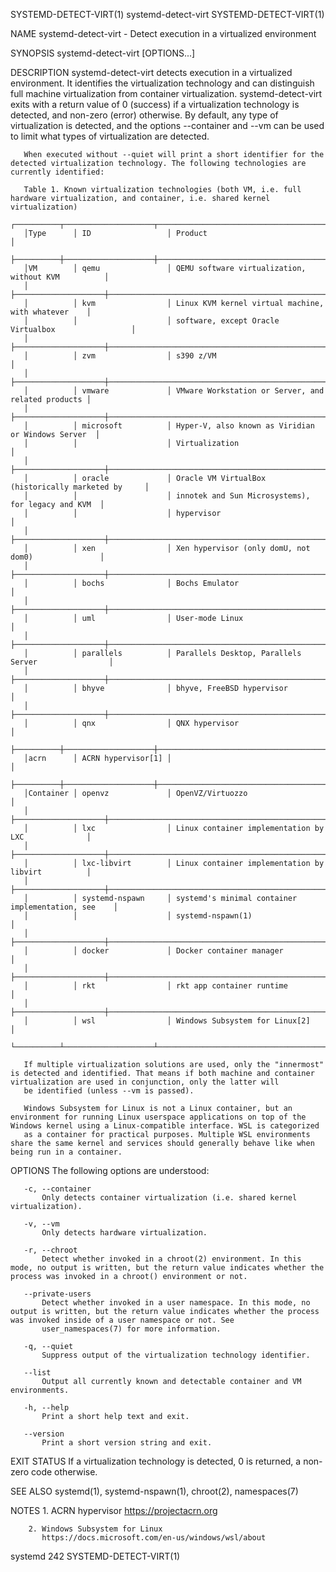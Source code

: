 SYSTEMD-DETECT-VIRT(1)                                                                       systemd-detect-virt                                                                       SYSTEMD-DETECT-VIRT(1)

NAME
       systemd-detect-virt - Detect execution in a virtualized environment

SYNOPSIS
       systemd-detect-virt [OPTIONS...]

DESCRIPTION
       systemd-detect-virt detects execution in a virtualized environment. It identifies the virtualization technology and can distinguish full machine virtualization from container virtualization.
       systemd-detect-virt exits with a return value of 0 (success) if a virtualization technology is detected, and non-zero (error) otherwise. By default, any type of virtualization is detected, and the
       options --container and --vm can be used to limit what types of virtualization are detected.

       When executed without --quiet will print a short identifier for the detected virtualization technology. The following technologies are currently identified:

       Table 1. Known virtualization technologies (both VM, i.e. full hardware virtualization, and container, i.e. shared kernel virtualization)
       ┌──────────┬────────────────────┬────────────────────────────────────────────────────┐
       │Type      │ ID                 │ Product                                            │
       ├──────────┼────────────────────┼────────────────────────────────────────────────────┤
       │VM        │ qemu               │ QEMU software virtualization, without KVM          │
       │          ├────────────────────┼────────────────────────────────────────────────────┤
       │          │ kvm                │ Linux KVM kernel virtual machine, with whatever    │
       │          │                    │ software, except Oracle Virtualbox                 │
       │          ├────────────────────┼────────────────────────────────────────────────────┤
       │          │ zvm                │ s390 z/VM                                          │
       │          ├────────────────────┼────────────────────────────────────────────────────┤
       │          │ vmware             │ VMware Workstation or Server, and related products │
       │          ├────────────────────┼────────────────────────────────────────────────────┤
       │          │ microsoft          │ Hyper-V, also known as Viridian or Windows Server  │
       │          │                    │ Virtualization                                     │
       │          ├────────────────────┼────────────────────────────────────────────────────┤
       │          │ oracle             │ Oracle VM VirtualBox (historically marketed by     │
       │          │                    │ innotek and Sun Microsystems), for legacy and KVM  │
       │          │                    │ hypervisor                                         │
       │          ├────────────────────┼────────────────────────────────────────────────────┤
       │          │ xen                │ Xen hypervisor (only domU, not dom0)               │
       │          ├────────────────────┼────────────────────────────────────────────────────┤
       │          │ bochs              │ Bochs Emulator                                     │
       │          ├────────────────────┼────────────────────────────────────────────────────┤
       │          │ uml                │ User-mode Linux                                    │
       │          ├────────────────────┼────────────────────────────────────────────────────┤
       │          │ parallels          │ Parallels Desktop, Parallels Server                │
       │          ├────────────────────┼────────────────────────────────────────────────────┤
       │          │ bhyve              │ bhyve, FreeBSD hypervisor                          │
       │          ├────────────────────┼────────────────────────────────────────────────────┤
       │          │ qnx                │ QNX hypervisor                                     │
       ├──────────┼────────────────────┼────────────────────────────────────────────────────┤
       │acrn      │ ACRN hypervisor[1] │                                                    │
       ├──────────┼────────────────────┼────────────────────────────────────────────────────┤
       │Container │ openvz             │ OpenVZ/Virtuozzo                                   │
       │          ├────────────────────┼────────────────────────────────────────────────────┤
       │          │ lxc                │ Linux container implementation by LXC              │
       │          ├────────────────────┼────────────────────────────────────────────────────┤
       │          │ lxc-libvirt        │ Linux container implementation by libvirt          │
       │          ├────────────────────┼────────────────────────────────────────────────────┤
       │          │ systemd-nspawn     │ systemd's minimal container implementation, see    │
       │          │                    │ systemd-nspawn(1)                                  │
       │          ├────────────────────┼────────────────────────────────────────────────────┤
       │          │ docker             │ Docker container manager                           │
       │          ├────────────────────┼────────────────────────────────────────────────────┤
       │          │ rkt                │ rkt app container runtime                          │
       │          ├────────────────────┼────────────────────────────────────────────────────┤
       │          │ wsl                │ Windows Subsystem for Linux[2]                     │
       └──────────┴────────────────────┴────────────────────────────────────────────────────┘

       If multiple virtualization solutions are used, only the "innermost" is detected and identified. That means if both machine and container virtualization are used in conjunction, only the latter will
       be identified (unless --vm is passed).

       Windows Subsystem for Linux is not a Linux container, but an environment for running Linux userspace applications on top of the Windows kernel using a Linux-compatible interface. WSL is categorized
       as a container for practical purposes. Multiple WSL environments share the same kernel and services should generally behave like when being run in a container.

OPTIONS
       The following options are understood:

       -c, --container
           Only detects container virtualization (i.e. shared kernel virtualization).

       -v, --vm
           Only detects hardware virtualization.

       -r, --chroot
           Detect whether invoked in a chroot(2) environment. In this mode, no output is written, but the return value indicates whether the process was invoked in a chroot() environment or not.

       --private-users
           Detect whether invoked in a user namespace. In this mode, no output is written, but the return value indicates whether the process was invoked inside of a user namespace or not. See
           user_namespaces(7) for more information.

       -q, --quiet
           Suppress output of the virtualization technology identifier.

       --list
           Output all currently known and detectable container and VM environments.

       -h, --help
           Print a short help text and exit.

       --version
           Print a short version string and exit.

EXIT STATUS
       If a virtualization technology is detected, 0 is returned, a non-zero code otherwise.

SEE ALSO
       systemd(1), systemd-nspawn(1), chroot(2), namespaces(7)

NOTES
        1. ACRN hypervisor
           https://projectacrn.org

        2. Windows Subsystem for Linux
           https://docs.microsoft.com/en-us/windows/wsl/about

systemd 242                                                                                                                                                                            SYSTEMD-DETECT-VIRT(1)
